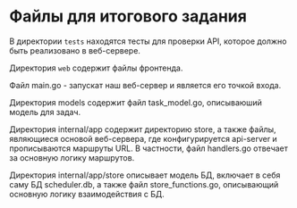 # Файлы для итогового задания

В директории `tests` находятся тесты для проверки API, которое должно быть реализовано в веб-сервере.

Директория `web` содержит файлы фронтенда.

Файл main.go - запускат наш веб-сервер и является его точкой входа.

Директория models содержит файл task_model.go, описываюший модель для задач.

Директория internal/app содержит директорию store, а также файлы, являющиеся основой веб-сервера, где конфигурируется api-server и прописываются маршруты URL.
В частности, файл handlers.go отвечает за основную логику маршрутов.

Директория internal/app/store описывает модель БД, включает в себя саму БД scheduler.db, а также файл store_functions.go, описывающий основную логику взаимодействия с БД.